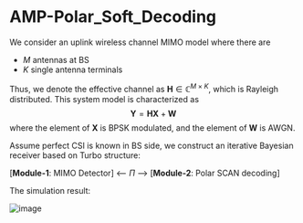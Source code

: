 # AMP-Polar_Soft_Decoding

We consider an uplink wireless channel MIMO model where there are 

- $M$ antennas at BS
- $K$ single antenna terminals

Thus, we denote the effective channel as $\boldsymbol H \in \mathbb C^{M \times K}$, which is Rayleigh distributed. This system model is characterized as 
$$\boldsymbol Y = \boldsymbol H \boldsymbol X + \boldsymbol W$$
where the element of $\boldsymbol X$ is BPSK modulated, and the element of $\boldsymbol W$ is AWGN.

Assume perfect CSI is known in BS side, we construct an iterative Bayesian receiver based on Turbo structure:

[**Module-1**: MIMO Detector] <-- $\Pi$ --> [**Module-2**: Polar SCAN decoding]

The simulation result:

![image](https://github.com/Luoshengsong/AMP-Polar_Soft_SCAN_Decoding/assets/73685146/f69065b3-579e-4342-b585-a53f97fdf5da)

